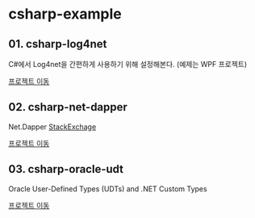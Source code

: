 # csharp-example

## 01. csharp-log4net
C#에서 Log4net을 간편하게 사용하기 위해 설정해본다.
(예제는 WPF 프로젝트)

[프로젝트 이동](https://github.com/wonzopein/csharp-example/tree/master/csharp-log4net)

## 02. csharp-net-dapper
Net.Dapper
[StackExchage](https://github.com/StackExchange/Dapper)

[프로젝트 이동](https://github.com/wonzopein/csharp-example/tree/master/csharp-net-dapper)

## 03. csharp-oracle-udt
Oracle User-Defined Types (UDTs) and .NET Custom Types

[프로젝트 이동](https://github.com/wonzopein/csharp-example/tree/master/csharp-oracle-udt)
